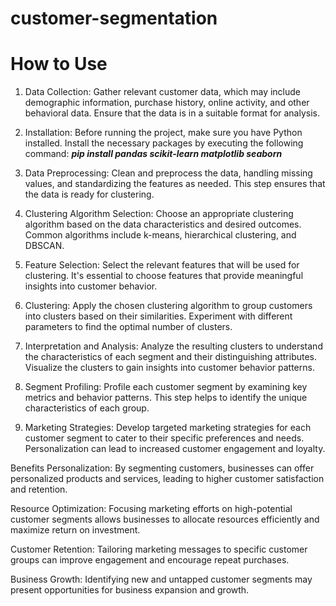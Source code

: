 # customer-segmentation


# How to Use
1. Data Collection: Gather relevant customer data, which may include demographic information, purchase history, online activity, and other behavioral data. Ensure that the data is in a suitable format for analysis.

2. Installation: Before running the project, make sure you have Python installed. Install the necessary packages by executing the following command: ***pip install pandas scikit-learn matplotlib seaborn***
  
3. Data Preprocessing: Clean and preprocess the data, handling missing values, and standardizing the features as needed. This step ensures that the data is ready for clustering.

4. Clustering Algorithm Selection: Choose an appropriate clustering algorithm based on the data characteristics and desired outcomes. Common algorithms include k-means, hierarchical clustering, and DBSCAN.

5. Feature Selection: Select the relevant features that will be used for clustering. It's essential to choose features that provide meaningful insights into customer behavior.

6. Clustering: Apply the chosen clustering algorithm to group customers into clusters based on their similarities. Experiment with different parameters to find the optimal number of clusters.

7. Interpretation and Analysis: Analyze the resulting clusters to understand the characteristics of each segment and their distinguishing attributes. Visualize the clusters to gain insights into customer behavior patterns.

8. Segment Profiling: Profile each customer segment by examining key metrics and behavior patterns. This step helps to identify the unique characteristics of each group.

9. Marketing Strategies: Develop targeted marketing strategies for each customer segment to cater to their specific preferences and needs. Personalization can lead to increased customer engagement and loyalty.


Benefits
Personalization: By segmenting customers, businesses can offer personalized products and services, leading to higher customer satisfaction and retention.

Resource Optimization: Focusing marketing efforts on high-potential customer segments allows businesses to allocate resources efficiently and maximize return on investment.

Customer Retention: Tailoring marketing messages to specific customer groups can improve engagement and encourage repeat purchases.

Business Growth: Identifying new and untapped customer segments may present opportunities for business expansion and growth.
